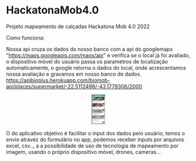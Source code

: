 # HackatonaMob4.0
Projeto mapeamento de calçadas Hackatona Mob 4.0 2022

Como funciona:

Nossa api cruza os dados do nosso banco com a api do googlemaps "https://maps.googleapis.com/maps/api" e verifica se o local já foi avaliado,
o dispositivo móvel do usuário passa os parametros de localização automaticamente, o google retorna o dados do local, onde acrescentamos nossa avaliação e gravamos em nosso banco de dados.
https://apibioplus.herokuapp.com/biomob-api/places/supermarket/-22.5112498/-43.1779306/2000

<p align="center">
  <img height="80px" src="assets/avaliacoes.jpeg" alt="avaliacao"/>
</p>


O do aplicativo objetivo é facilitar o input dos dados pelo usuário, temos o envio atravéz do formulário no app, podemos receber inputs por arquivos excel, csv..,
a a possibilidade de uso de tecnologia de mapeamento por imagem, usando o próprio dispositivo móvel, drones, cameras...
